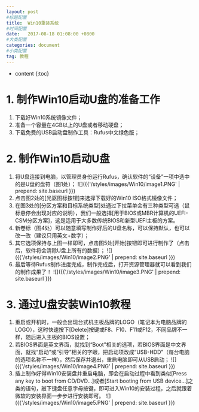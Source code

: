 ```yaml
---
layout: post
#标题配置
title:  Win10重装系统
#时间配置
date:   2017-08-18 01:08:00 +0800
#大类配置
categories: document
#小类配置
tag: 教程
---
```


* content
{:toc}


# 1. 制作Win10启动U盘的准备工作
1. 下载好Win10系统镜像文件；
2. 准备一个容量在4GB以上的U盘或者移动硬盘；
3. 下载免费的USB启动盘制作工具：Rufus中文绿色版；

# 2. 制作Win10启动U盘
1. 将U盘连接到电脑，以管理员身份运行Rufus，确认软件的“设备”一项中选中的是U盘的盘符（图1处）；
![]({{'/styles/images/Win10/image1.PNG' | prepend: site.baseurl }})
2. 点击图2处的[光驱图标按钮]来选择下载好的Win10 ISO格式镜像文件；
3. 在图3处的[分区方案和目标系统类型]处通过下拉菜单会有三种类型可选（鼠标悬停会出现对应的说明），我们一般选择[用于BIOS或MBR计算机的UEFI-CSM分区方案]，这是适用于大多数传统BIOS和新型UEFI主板的方案。
4. 新卷标（图4处）可以随意填写制作好后的U盘名称，可以保持默认，也可以改一改（建议只用英文+数字）；
5. 其它选项保持与上图一样即可，点击图5处[开始]按钮即可进行制作了（点击后，软件将会清除U盘上所有的数据）；
![]({{'/styles/images/Win10/image2.PNG' | prepend: site.baseurl }})
6. 最后等待Rufus制作进度完成，制作完成后，打开资源管理器就可以看到我们的制作成果了！
![]({{'/styles/images/Win10/image3.PNG' | prepend: site.baseurl }})

# 3. 通过U盘安装Win10教程
1. 重启或开机时，一般会出现台式机主板品牌的LOGO（笔记本为电脑品牌的LOGO），这时快速按下[Delete]按键或F8、F10、F11或F12，不同品牌不一样，随后进入主板的BIOS设置；
2. 若BIOS界面是英文界面，就找到“Boot”相关的选项，若BIOS界面是中文界面，就找“启动”或“引导”相关的字眼，把启动项改成“USB-HDD”（每台电脑的选项名称不一样），然后保存并退出，重启电脑即可从USB启动；
![]({{'/styles/images/Win10/image4.PNG' | prepend: site.baseurl }})
3. 插上制作好得Win10安装盘并重启电脑，即会在启动过程中看到类似[Press any key to boot from CD/DVD...]或者[Start booting from USB device...]之类的语句，敲下键盘任意字母按键，即可进入Win10的安装过程，之后就跟着微软的安装界面一步步进行安装即可。
![]({{'/styles/images/Win10/image5.PNG' | prepend: site.baseurl }})